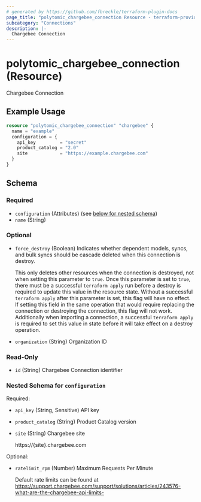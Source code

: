 ```yaml
---
# generated by https://github.com/fbreckle/terraform-plugin-docs
page_title: "polytomic_chargebee_connection Resource - terraform-provider-polytomic"
subcategory: "Connections"
description: |-
  Chargebee Connection
---
```


# polytomic_chargebee_connection (Resource)

Chargebee Connection

## Example Usage

```terraform
resource "polytomic_chargebee_connection" "chargebee" {
  name = "example"
  configuration = {
    api_key         = "secret"
    product_catalog = "2.0"
    site            = "https://example.chargebee.com"
  }
}
```

<!-- schema generated by tfplugindocs -->
## Schema

### Required

- `configuration` (Attributes) (see [below for nested schema](#nestedatt--configuration))
- `name` (String)

### Optional

- `force_destroy` (Boolean) Indicates whether dependent models, syncs, and bulk syncs should be cascade
deleted when this connection is destroy.

  This only deletes other resources when the connection is destroyed, not when
setting this parameter to `true`. Once this parameter is set to `true`, there
must be a successful `terraform apply` run before a destroy is required to
update this value in the resource state. Without a successful `terraform apply`
after this parameter is set, this flag will have no effect. If setting this
field in the same operation that would require replacing the connection or
destroying the connection, this flag will not work. Additionally when importing
a connection, a successful `terraform apply` is required to set this value in
state before it will take effect on a destroy operation.
- `organization` (String) Organization ID

### Read-Only

- `id` (String) Chargebee Connection identifier

<a id="nestedatt--configuration"></a>
### Nested Schema for `configuration`

Required:

- `api_key` (String, Sensitive) API key
- `product_catalog` (String) Product Catalog version
- `site` (String) Chargebee site

    https://{site}.chargebee.com

Optional:

- `ratelimit_rpm` (Number) Maximum Requests Per Minute

    Default rate limits can be found at https://support.chargebee.com/support/solutions/articles/243576-what-are-the-chargebee-api-limits-


